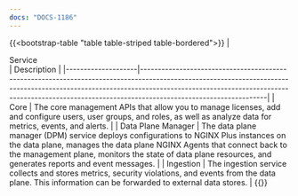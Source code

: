 ```yaml
---
docs: "DOCS-1186"
---
```


{{<bootstrap-table "table table-striped table-bordered">}}
| <div style="width:150px">Service</div>            | Description                                                                                                                                                                                                                                                                 |
|--------------------|-----------------------------------------------------------------------------------------------------------------------------------------------------------------------------------------------------------------------------------------------------------------------------|
| Core               | The core management APIs that allow you to manage licenses, add and configure users, user groups, and roles, as well as analyze data for metrics, events, and alerts.                                                                                                       |
| Data Plane Manager | The data plane manager (DPM) service deploys configurations to NGINX Plus instances on the data plane, manages the data plane NGINX Agents that connect back to the management plane, monitors the state of data plane resources, and generates reports and event messages. |
| Ingestion          | The ingestion service collects and stores metrics, security violations, and events from the data plane. This information can be forwarded to external data stores.                                                                                                          |
{{</bootstrap-table>}}
